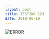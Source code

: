 ```yaml
---
layout: post
title: TESTING 123
date: 2018-06-19
---
```

![ERROR](CathedralRock.png "Cathedral Rock")
